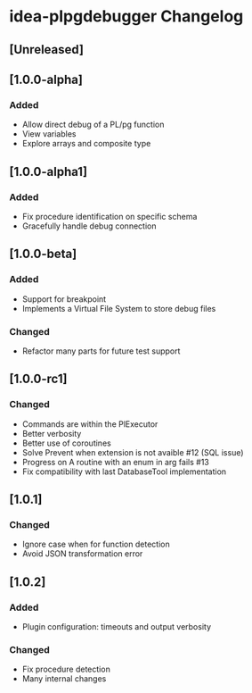 <!-- Keep a Changelog guide -> https://keepachangelog.com -->

# idea-plpgdebugger Changelog

## [Unreleased]

## [1.0.0-alpha]
### Added
- Allow direct debug of a PL/pg function
- View variables
- Explore arrays and composite type

## [1.0.0-alpha1]
### Added
- Fix procedure identification on specific schema
- Gracefully handle debug connection

## [1.0.0-beta]
### Added
- Support for breakpoint
- Implements a Virtual File System to store debug files
### Changed
- Refactor many parts for future test support

## [1.0.0-rc1]
### Changed
- Commands are within the PlExecutor
- Better verbosity
- Better use of coroutines
- Solve Prevent when extension is not avaible #12 (SQL issue)
- Progress on A routine with an enum in arg fails #13
- Fix compatibility with last DatabaseTool implementation

## [1.0.1]
### Changed
- Ignore case when for function detection
- Avoid JSON transformation error

## [1.0.2]
### Added
- Plugin configuration: timeouts and output verbosity
### Changed
- Fix procedure detection
- Many internal changes
